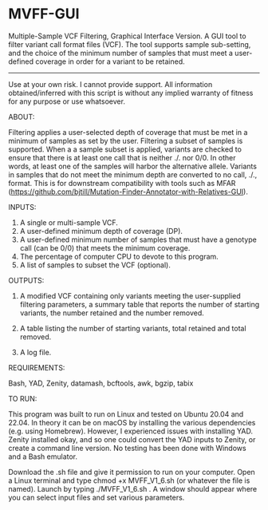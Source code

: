 # MVFF-GUI
Multiple-Sample VCF Filtering, Graphical Interface Version. A GUI tool to filter variant call format files (VCF).  The tool supports sample sub-setting, and the choice of the minimum number of samples that must meet a user-defined coverage in order for a variant to be retained.
_______________________________________________________________________________________________________________________________________________

Use at your own risk. I cannot provide support. All information obtained/inferred with this script is without any implied warranty of fitness for any purpose or use whatsoever.

ABOUT:  

Filtering applies a user-selected depth of coverage that must be met in a minimum of samples as set by the user. Filtering a subset of samples is supported.  When a a sample subset is applied, variants are checked to ensure that there is at least one call that is neither ./. nor 0/0. In other words, at least one of the samples will harbor the alternative allele. Variants in samples that do not meet the minimum depth are converted to no call, ./., format.  This is for downstream compatibility with tools such as MFAR (https://github.com/bjtill/Mutation-Finder-Annotator-with-Relatives-GUI).  

INPUTS: 

1. A single or multi-sample VCF.  
2. A user-defined minimum depth of coverage (DP). 
3. A user-defined minimum number of samples that must have a genotype call (can be 0/0) that meets the minimum coverage.  
4. The percentage of computer CPU to devote to this program.
5. A list of samples to subset the VCF (optional). 


OUTPUTS:

1. A modified VCF containing only variants meeting the user-supplied filtering parameters, a summary table that reports the number of starting variants, the number retained and the number removed.

2. A table listing the number of starting variants, total retained and total removed. 

2. A log file.  
 

REQUIREMENTS:  

Bash, YAD, Zenity, datamash, bcftools, awk, bgzip, tabix

TO RUN:

This program was built to run on Linux and tested on Ubuntu 20.04 and 22.04.  In theory it can be on macOS by installing the various dependencies (e.g. using Homebrew). However, I experienced issues with installing YAD.  Zenity installed okay, and so one could convert the YAD inputs to Zenity, or create a command line version.  No testing has been done with Windows and a Bash emulator.  

Download the .sh file and give it permission to run on your computer.  Open a Linux terminal and type chmod +x  MVFF_V1_6.sh (or whatever the file is named).  Launch by typing ./MVFF_V1_6.sh .  A window should appear where you can select input files and set various parameters. 
